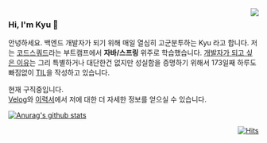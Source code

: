 <img src="https://user-images.githubusercontent.com/59721293/116868919-c910e700-ac63-11eb-8850-711bc436bd77.png" align="right" />

### Hi, I'm Kyu 👋

안녕하세요. 백엔드 개발자가 되기 위해 매일 열심히 고군분투하는 Kyu 라고 합니다. 저는 [코드스쿼드](https://codesquad.kr/)라는 부트캠프에서 **자바/스프링** 위주로 학습했습니다. [개발자가 되고 싶은 이유](https://velog.io/@kyukim/about)는 그리 특별하거나 대단한건 없지만 성실함을 증명하기 위해서 173일째 하루도 빠짐없이 [TIL](https://velog.io/@kyukim/series/TIL)을 작성하고 있습니다.

현재 구직중입니다.   
[Velog](https://velog.io/@kyukim)와 [이력서](/)에서 저에 대한 더 자세한 정보를 얻으실 수 있습니다.

[![Anurag's github stats](https://github-readme-stats.vercel.app/api?username=kyupid)](https://github.com/anuraghazra/github-readme-stats)
<div align=right>
  
[![Hits](https://hits.seeyoufarm.com/api/count/incr/badge.svg?url=https%3A%2F%2Fgithub.com%2Fkyu-kim-kr&count_bg=%2379C83D&title_bg=%23555555&icon=&icon_color=%23E7E7E7&title=hits&edge_flat=false)](https://hits.seeyoufarm.com)
</div>
